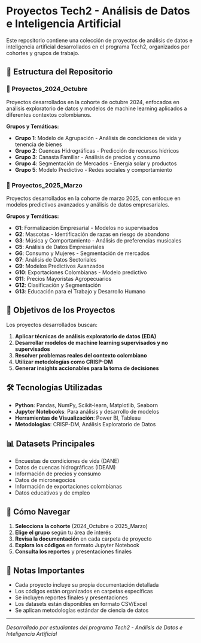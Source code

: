 # Proyectos Tech2 - Análisis de Datos e Inteligencia Artificial

Este repositorio contiene una colección de proyectos de análisis de datos e inteligencia artificial desarrollados en el programa Tech2, organizados por cohortes y grupos de trabajo.

## 📁 Estructura del Repositorio

### 📂 Proyectos_2024_Octubre
Proyectos desarrollados en la cohorte de octubre 2024, enfocados en análisis exploratorio de datos y modelos de machine learning aplicados a diferentes contextos colombianos.

**Grupos y Temáticas:**
- **Grupo 1**: Modelo de Agrupación - Análisis de condiciones de vida y tenencia de bienes
- **Grupo 2**: Cuencas Hidrográficas - Predicción de recursos hídricos
- **Grupo 3**: Canasta Familiar - Análisis de precios y consumo
- **Grupo 4**: Segmentación de Mercados - Energía solar y productos
- **Grupo 5**: Modelo Predictivo - Redes sociales y comportamiento

### 📂 Proyectos_2025_Marzo
Proyectos desarrollados en la cohorte de marzo 2025, con enfoque en modelos predictivos avanzados y análisis de datos empresariales.

**Grupos y Temáticas:**
- **G1**: Formalización Empresarial - Modelos no supervisados
- **G2**: Mascotas - Identificación de razas en riesgo de abandono
- **G3**: Música y Comportamiento - Análisis de preferencias musicales
- **G5**: Análisis de Datos Empresariales
- **G6**: Consumo y Mujeres - Segmentación de mercados
- **G7**: Análisis de Datos Sectoriales
- **G9**: Modelos Predictivos Avanzados
- **G10**: Exportaciones Colombianas - Modelo predictivo
- **G11**: Precios Mayoristas Agropecuarios
- **G12**: Clasificación y Segmentación
- **G13**: Educación para el Trabajo y Desarrollo Humano

## 🎯 Objetivos de los Proyectos

Los proyectos desarrollados buscan:

1. **Aplicar técnicas de análisis exploratorio de datos (EDA)**
2. **Desarrollar modelos de machine learning supervisados y no supervisados**
3. **Resolver problemas reales del contexto colombiano**
4. **Utilizar metodologías como CRISP-DM**
5. **Generar insights accionables para la toma de decisiones**

## 🛠️ Tecnologías Utilizadas

- **Python**: Pandas, NumPy, Scikit-learn, Matplotlib, Seaborn
- **Jupyter Notebooks**: Para análisis y desarrollo de modelos
- **Herramientas de Visualización**: Power BI, Tableau
- **Metodologías**: CRISP-DM, Análisis Exploratorio de Datos

## 📊 Datasets Principales

- Encuestas de condiciones de vida (DANE)
- Datos de cuencas hidrográficas (IDEAM)
- Información de precios y consumo
- Datos de micronegocios
- Información de exportaciones colombianas
- Datos educativos y de empleo

## 🚀 Cómo Navegar

1. **Selecciona la cohorte** (2024_Octubre o 2025_Marzo)
2. **Elige el grupo** según tu área de interés
3. **Revisa la documentación** en cada carpeta de proyecto
4. **Explora los códigos** en formato Jupyter Notebook
5. **Consulta los reportes** y presentaciones finales

## 📝 Notas Importantes

- Cada proyecto incluye su propia documentación detallada
- Los códigos están organizados en carpetas específicas
- Se incluyen reportes finales y presentaciones
- Los datasets están disponibles en formato CSV/Excel
- Se aplican metodologías estándar de ciencia de datos

---

*Desarrollado por estudiantes del programa Tech2 - Análisis de Datos e Inteligencia Artificial* 